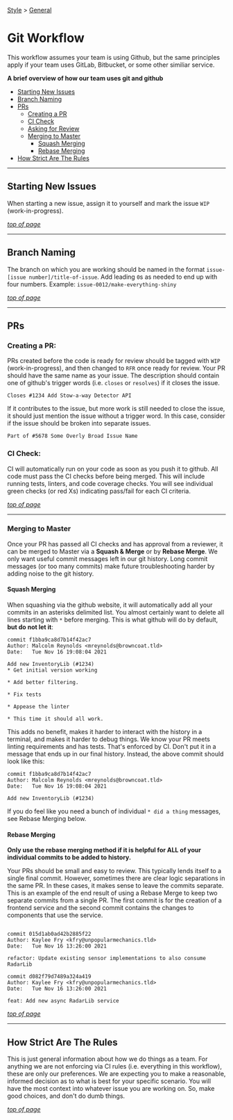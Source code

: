 [Style](../README.md#fynish-style) > [General](./README.md)

# Git Workflow

This workflow assumes your team is using Github, but the same principles apply if your team uses GitLab, Bitbucket, or some other similiar service.

**A brief overview of how our team uses git and github**

- [Starting New Issues](#starting-new-issues)
- [Branch Naming](#branch-naming)
- [PRs](#prs)
  - [Creating a PR](#creating-a-pr)
  - [CI Check](#ci-check)
  - [Asking for Review](#asking-for-review)
  - [Merging to Master](#merging-to-master)
    - [Squash Merging](#squash-merging)
    - [Rebase Merging](#rebase-merging)
- [How Strict Are The Rules](#how-strict-are-the-rules)

---
## Starting New Issues
When starting a new issue, assign it to yourself and mark the issue `WIP` (work-in-progress).

[_top of page_](#git-workflow)

---
## Branch Naming
The branch on which you are working should be named in the format `issue-[issue number]/title-of-issue`.
Add leading `0`s as needed to end up with four numbers. Example: `issue-0012/make-everything-shiny`

[_top of page_](#git-workflow)

---
## PRs

### Creating a PR:
PRs created before the code is ready for review should be tagged with `WIP` (work-in-progress), and then changed to `RFR` once ready for review. Your PR should have the same name as your issue. The description should contain one of github's trigger words (i.e. `closes` or `resolves`) if it closes the issue. 
```
Closes #1234 Add Stow-a-way Detector API
```

If it contributes to the issue, but more work is still needed to close the issue, it should just mention the issue without a trigger word. In this case, consider if the issue should be broken into separate issues.
```
Part of #5678 Some Overly Broad Issue Name
```

### CI Check:
CI will automatically run on your code as soon as you push it to github. All code must pass the CI checks before being merged. This will include running tests, linters, and code coverage checks. You will see individual green checks (or red Xs) indicating pass/fail for each CI criteria.

[_top of page_](#git-workflow)

---
### Merging to Master

Once your PR has passed all CI checks and has approval from a reviewer, it can be merged to Master via a **Squash & Merge** or by **Rebase Merge**. We only want useful commit messages left in our git history. Long commit messages (or too many commits) make future troubleshooting harder by adding noise to the git history. 

#### Squash Merging
When squashing via the github website, it will automatically add all your commits in an asterisks delimited list. You almost certainly want to delete all lines starting with `*` before merging. This is what github will do by default, **but do not let it**:
```
commit f1bba9ca8d7b14f42ac7
Author: Malcolm Reynolds <mreynolds@browncoat.tld>
Date:   Tue Nov 16 19:08:04 2021 

Add new InventoryLib (#1234)
* Get initial version working 

* Add better filtering.

* Fix tests

* Appease the linter

* This time it should all work.
```

This adds no benefit, makes it harder to interact with the history in a terminal, and makes it harder to debug things. We know your PR meets linting requirements and has tests. That's enforced by CI. Don't put it in a message that ends up in our final history. Instead, the above commit should look like this:

```
commit f1bba9ca8d7b14f42ac7
Author: Malcolm Reynolds <mreynolds@browncoat.tld>
Date:   Tue Nov 16 19:08:04 2021 

Add new InventoryLib (#1234)
```


If you do feel like you need a bunch of individual `* did a thing` messages, see Rebase Merging below.

#### Rebase Merging
**Only use the rebase merging method if it is helpful for ALL of your individual commits to be added to history.**

Your PRs should be small and easy to review. This typically lends itself to a single final commit. However, sometimes there are clear logic separations in the same PR. In these cases, it makes sense to leave the commits separate. This is an example of the end result of using a Rebase Merge to keep two separate commits from a single PR. The first commit is for the creation of a frontend service and the second commit contains the changes to components that use the service.
```

commit 015d1ab0ad42b2885f22
Author: Kaylee Fry <kfry@unpopularmechanics.tld>
Date:   Tue Nov 16 13:26:00 2021 

refactor: Update existing sensor implementations to also consume RadarLib

commit d082f79d7489a324a419
Author: Kaylee Fry <kfry@unpopularmechanics.tld>
Date:   Tue Nov 16 13:26:00 2021 

feat: Add new async RadarLib service 
```

[_top of page_](#git-workflow)

---
## How Strict Are The Rules
This is just general information about how we do things as a team. For anything we are not enforcing via CI rules (i.e. everything in this workflow), these are only our preferences. We are expecting you to make a reasonable, informed decision as to what is best for your specific scenario. You will have the most context into whatever issue you are working on. So, make good choices, and don't do dumb things.

[_top of page_](#git-workflow)